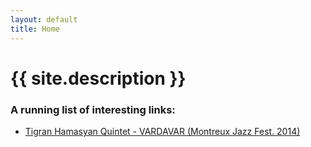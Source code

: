 ```yaml
---
layout: default
title: Home
---
```


<!-- <article class="post index" role="article"> -->

  <h1 class="post-title">{{ site.description }}</h1>

### A running list of interesting links:
- <a href="https://www.youtube.com/watch?v=gzFAR6aN20g&feature=youtu.be">Tigran Hamasyan Quintet - VARDAVAR (Montreux Jazz Fest. 2014)</a>